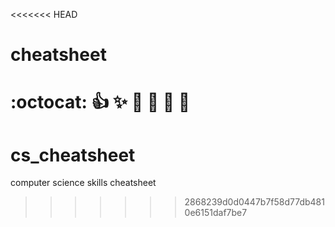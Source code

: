 <<<<<<< HEAD
# cheatsheet

:octocat: :+1: :sparkles: :camel: :tada: :rocket: :metal:
=======
# cs_cheatsheet
computer science skills cheatsheet
>>>>>>> 2868239d0d0447b7f58d77db4810e6151daf7be7
